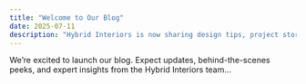 ```yaml
---
title: "Welcome to Our Blog"
date: 2025-07-11
description: "Hybrid Interiors is now sharing design tips, project stories, and more!"
---
```


We’re excited to launch our blog. Expect updates, behind-the-scenes peeks, and expert insights from the Hybrid Interiors team...